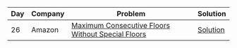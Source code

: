 | Day | Company | Problem                                                                                                                                | Solution                                                                                                                                         |
| --- | ------- | -------------------------------------------------------------------------------------------------------------------------------------- | ------------------------------------------------------------------------------------------------------------------------------------------------ |
| 26  | Amazon  | [Maximum Consecutive Floors Without Special Floors ](https://leetcode.com/problems/maximum-consecutive-floors-without-special-floors/) | [Solution](https://github.com/vickyguptaa7/6_Companies_30_Days_Challenge/blob/main/Amazon/Maximum_Consecutive_Floors_Without_Special_Floors.cpp) |